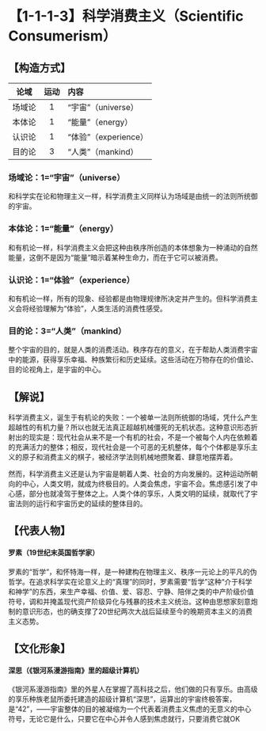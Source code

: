 # 【1-1-1-3】科学消费主义（Scientific Consumerism）
## 【构造方式】

|  论域  | 运动 | 内容                 |
| :----: | :--: | :------------------- |
| 场域论 |  1   | “宇宙”（universe）   |
| 本体论 |  1   | “能量”（energy）     |
| 认识论 |  1   | “体验”（experience） |
| 目的论 |  3   | “人类”（mankind）    |

### 场域论：1=“宇宙”（universe）

和科学实在论和物理主义一样，科学消费主义同样认为场域是由统一的法则所统御的宇宙。

### 本体论：1=“能量”（energy）

和有机论一样，科学消费主义会把这种由秩序所创造的本体想象为一种涌动的自然能量，这倒不是因为“能量”暗示着某种生命力，而在于它可以被消费。

### 认识论：1=“体验”（experience）

和有机论一样，所有的现象、经验都是由物理规律所决定并产生的。但科学消费主义会将经验理解为“体验”，人类生活的消费性感受。

### 目的论：3=“人类”（mankind）

整个宇宙的目的，就是人类的消费活动。秩序存在的意义，在于帮助人类消费宇宙中的能源，获得享乐幸福、种族繁衍和历史延续。这些活动在万物存在的价值论、目的论视角上，是宇宙的中心。

## 【解说】

科学消费主义，诞生于有机论的失败：一个被单一法则所统御的场域，凭什么产生超越性的有机力量？所以也就无法真正超越机械僵死的无机状态。这种意识形态折射出的现实是：现代社会从来不是一个有机的社会，不是一个被每个人内在依赖着的充满活力的整体；相反，现代社会是一个可恶的无机整体，每个个体都是享乐主义的原子和消费主义的棋子，被经济学法则机械地攒聚着、肆意地摆弄着。

然而，科学消费主义还是认为宇宙是朝着人类、社会的方向发展的。这种运动所朝向的中心，人类文明，就成为终极目的。人类会焦虑，宇宙不会。焦虑感引发了中心感，部分也就凌驾于整体之上。人类个体的享乐，人类文明的延续，就取代了宇宙法则的运行和宇宙历史的延续的整体目的。

## 【代表人物】

#### 罗素（19世纪末英国哲学家）

罗素的“哲学”，和怀特海一样，是一种建构在物理主义、秩序一元论上的平凡的伪哲学。在追求科学实在论意义上的“真理”的同时，罗素需要“哲学”这种“介于科学和神学”的东西，来生产幸福、价值、爱、容忍、宁静、陪伴之类的中产阶级价值符号，调和并掩盖现代资产阶级异化与残暴的技术主义统治。这种由思想家刻意炮制的意识形态，也的确支撑了20世纪两次大战后延续至今的晚期资本主义的消费主义态势。

## 【文化形象】

#### 深思（《银河系漫游指南》里的超级计算机）

《银河系漫游指南》里的外星人在掌握了高科技之后，他们做的只有享乐。由高级的享乐种族老鼠所委托建造的超级计算机“深思”，运算出的宇宙终极答案，是“42”，——宇宙整体的目的被凝缩为一个代表着消费主义焦虑的无意义的中心符号，无论它是什么，只要它在中心并令人感到焦虑就行，只要消费它就OK
